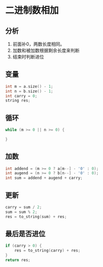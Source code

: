 # 二进制数相加

## 分析

1. 前面补0，两数长度相同。
2. 加数和被加数根据剩余长度来判断
3. 结束时判断进位

## 变量

```cpp
int m = a.size() - 1;
int n = b.size() - 1;
int carry = 0;
string res;
```

## 循环

```cpp
while (m >= 0 || n >= 0) {
    
}
```

## 加数

```cpp
int addend = (m >= 0 ? a[m--] - '0' : 0);
int augend = (n >= 0 ? b[n--] - '0' : 0);
int sum = addend + augend + carry;
```

## 更新

```cpp
carry = sum / 2;
sum = sum % 2;
res = to_string(sum) + res;
```

## 最后是否进位

```cpp
if (carry > 0) {
    res = to_string(carry) + res;
}
return res;
```

